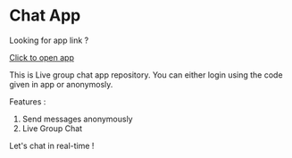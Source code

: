 # Chat App

Looking for app link ?

[Click to open app](https://nirav-raval.github.io/ChatApp/ )

This is Live group chat app repository. You can either login using the code given in app or anonymosly. 

Features : 

1. Send messages anonymously 
2. Live Group Chat


Let's chat in real-time !


